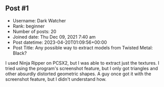 ## Post #1
- Username: Dark Watcher
- Rank: beginner
- Number of posts: 20
- Joined date: Thu Dec 09, 2021 7:40 am
- Post datetime: 2023-04-20T01:09:56+00:00
- Post Title: Any possible way to extract models from Twisted Metal: Black?

I used Ninja Ripper on PCSX2, but I was able to extract just the textures. I tried using the program's screenshot feature, but I only got triangles and other absurdly distorted geometric shapes. A guy once got it with the screenshot feature, but I didn't understand how.
